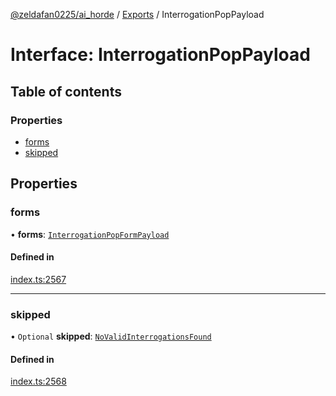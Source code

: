 [@zeldafan0225/ai_horde](../README.md) / [Exports](../modules.md) / InterrogationPopPayload

# Interface: InterrogationPopPayload

## Table of contents

### Properties

- [forms](InterrogationPopPayload.md#forms)
- [skipped](InterrogationPopPayload.md#skipped)

## Properties

### forms

• **forms**: [`InterrogationPopFormPayload`](InterrogationPopFormPayload.md)

#### Defined in

[index.ts:2567](https://github.com/ZeldaFan0225/ai_horde/blob/4b01aad/index.ts#L2567)

___

### skipped

• `Optional` **skipped**: [`NoValidInterrogationsFound`](NoValidInterrogationsFound.md)

#### Defined in

[index.ts:2568](https://github.com/ZeldaFan0225/ai_horde/blob/4b01aad/index.ts#L2568)
